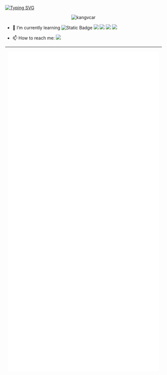 [![Typing SVG](https://readme-typing-svg.herokuapp.com?font=Fira+Code&size=25&duration=3000&pause=700&color=1D27F7&width=435&lines=I'm+ZinkCas+%F0%9F%91%8B;A+passionate+developer;Be+awesome^_^)](https://git.io/typing-svg)

<!-- <a href="#">
  <img align="right" src="https://github-readme-stats.vercel.app/api?username=Leaderzhangyi&count_private=true&show_icons=true,f2f7fd,E0EAFC" />
</a> -->

<p align="center">
<img src="https://komarev.com/ghpvc/?username=Leaderzhangyi" alt="kangvcar" /> 
</p>

- 🌱 I’m currently learning ![Static Badge](https://img.shields.io/badge/Go-%2300ADD8?style=flat-square&logo=Go&color=%235B2C6F)
![](https://img.shields.io/badge/-Jupyter-4479A1?style=flat-square&logo=Jupyter&logoColor=F37626)
![](https://img.shields.io/badge/-Pytorch-EE4C2C?style=flat-square&logo=PyTorch&logoColor=fff)
![](https://img.shields.io/badge/-Python-8279A1?style=flat-square&logo=Python&logoColor=fff)
![](https://img.shields.io/badge/-Linux-000000?style=flat-square&logo=Linux&logoColor=fff)
<!-- ![](https://img.shields.io/badge/-LeetCode-12B9A1?style=flat-square&logo=LeetCode&logoColor=FFA116) -->

- 📫 How to reach me: <a href="https://blog.csdn.net/qq_42137895?spm=1011.2415.3001.5343"><img src="https://img.shields.io/badge/MyBlog-博客-blue"></a>&emsp;
<!-- <a href="https://twitter.com/inariindream/"><img src="https://img.shields.io/badge/twitter-%E6%8E%A8%E7%89%B9-blue"></a>&emsp;
<a href="https://steamcommunity.com/profiles/76561198813007792/"><img src="https://img.shields.io/badge/Steam-个人资料-003472"></a>&emsp;
 -->



---

<div align="center">

![Metrics](/github-metrics.svg)

</div>
